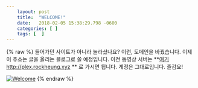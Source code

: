 ```yaml
---
    layout: post
    title:  "WELCOME!"
    date:   2018-02-05 15:38:29.798 -0600
    categories: [ ]
    tags: [  ]
---
```


{% raw %}
들어가던 사이트가 아니라 놀라셨나요? 이런, 도메인을 바꿨습니다. 이제 이 주소는 글을 올리는 블로그로 쓸 예정입니다. 이전 동영상 서버는 
**[여기](http://plex.rockheung.xyz) <http://plex.rockheung.xyz> **
로 가시면 됩니다. 계정은 그대로입니다. 즐감요!

[![Welcome](https://res.cloudinary.com/rockheung/image/upload/v1517845291/Welcome_fbvfjw.jpg)](https://namu.wiki/w/%EC%9B%90%ED%8E%80%EB%A7%A8)
{% endraw %}
    